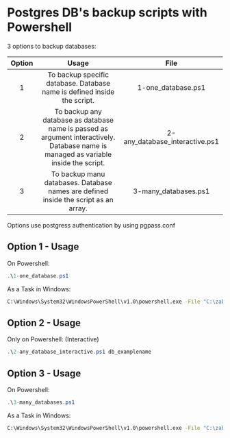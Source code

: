 # Postgres DB's backup scripts with Powershell

3 options to backup databases:

| Option | Usage    | File    |
| :---:   | :---: | :---: |
| 1 | To backup specific database. Database name is defined inside the script.   | 1-one_database.ps1  |
| 2 | To backup any database as database name is passed as argument interactively. Database name is managed as variable inside the script.   | 2-any_database_interactive.ps1 |
| 3 | To backup manu databases. Database names are defined inside the script as an array.   | 3-many_databases.ps1  |

Options use postgress authentication by using pgpass.conf

## Option 1 - Usage

On Powershell:
```powershell
.\1-one_database.ps1
```

As a Task in Windows:
```bash
C:\Windows\System32\WindowsPowerShell\v1.0\powershell.exe -File "C:\zabbix\Tasks\1-one_database.ps1"
```

## Option 2 - Usage

Only on Powershell: (Interactive)
```powershell
.\2-any_database_interactive.ps1 db_examplename
```

## Option 3 - Usage

On Powershell:
```powershell
.\3-many_databases.ps1
```

As a Task in Windows:
```bash
C:\Windows\System32\WindowsPowerShell\v1.0\powershell.exe -File "C:\zabbix\Tasks\3-many_databases.ps1"
```
